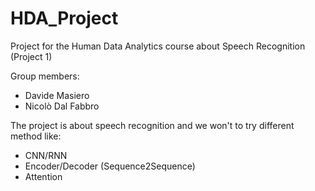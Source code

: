 # HDA_Project
Project for the Human Data Analytics course about Speech Recognition (Project 1)  

Group members:
- Davide Masiero 
- Nicolò Dal Fabbro

The project is about speech recognition and we won't to try different method like:
- CNN/RNN 
- Encoder/Decoder (Sequence2Sequence)
- Attention 
